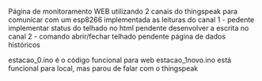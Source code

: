Página de monitoramento WEB utilizando 2 canais do thingspeak para comunicar com um esp8266
implementada as leituras do canal 1 - pedente implementar status do telhado no html
pendente desenvolver a escrita no canal 2 - comando abrir/fechar telhado
pendente página de dados históricos

estacao_0.ino é o código funcional para web
estacao_1novo.ino está funcional para local, mas parou de falar com o thingspeak
